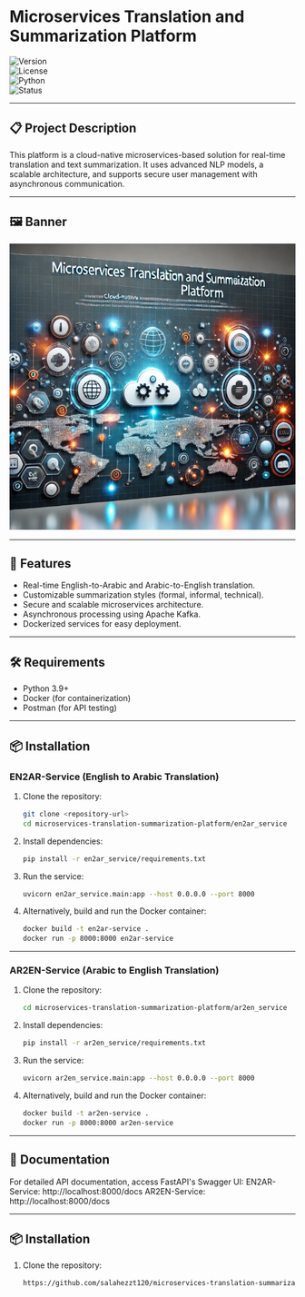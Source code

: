 # **Microservices Translation and Summarization Platform**

![Version](https://img.shields.io/badge/version-1.0-blue)  
![License](https://img.shields.io/badge/license-MIT-green)  
![Python](https://img.shields.io/badge/Python-3.9-orange)  
![Status](https://img.shields.io/badge/status-In_Progress-yellow)

---

## 📋 **Project Description**
This platform is a cloud-native microservices-based solution for real-time translation and text summarization. It uses advanced NLP models, a scalable architecture, and supports secure user management with asynchronous communication.

---

## 🖼️ **Banner**
![Translation Platform Banner](banner12.png)

---

## 🌟 **Features**
- Real-time English-to-Arabic and Arabic-to-English translation.
- Customizable summarization styles (formal, informal, technical).
- Secure and scalable microservices architecture.
- Asynchronous processing using Apache Kafka.
- Dockerized services for easy deployment.

---

## 🛠️ **Requirements**
- Python 3.9+
- Docker (for containerization)
- Postman (for API testing)

---

## 📦 **Installation**
### **EN2AR-Service (English to Arabic Translation)**

1. Clone the repository:
   ```bash
   git clone <repository-url>
   cd microservices-translation-summarization-platform/en2ar_service
2. Install dependencies:
   ```bash
   pip install -r en2ar_service/requirements.txt
4. Run the service:
   ```bash
   uvicorn en2ar_service.main:app --host 0.0.0.0 --port 8000
6. Alternatively, build and run the Docker container:
   ```bash
   docker build -t en2ar-service .
   docker run -p 8000:8000 en2ar-service

---
  
### **AR2EN-Service (Arabic to English Translation)**

1. Clone the repository:
   ```bash
   cd microservices-translation-summarization-platform/ar2en_service

2. Install dependencies:
   ```bash
   pip install -r ar2en_service/requirements.txt

4. Run the service:
   ```bash
   uvicorn ar2en_service.main:app --host 0.0.0.0 --port 8000

6. Alternatively, build and run the Docker container:
   ```bash
   docker build -t ar2en-service .
   docker run -p 8000:8000 ar2en-service

---
   
## 📑 **Documentation**
For detailed API documentation, access FastAPI's Swagger UI:
EN2AR-Service: http://localhost:8000/docs
AR2EN-Service: http://localhost:8000/docs

---

## 📦 Installation
1. Clone the repository:
   ```bash
   https://github.com/salahezzt120/microservices-translation-summarization-platform.git

